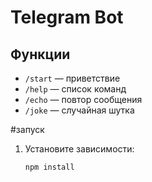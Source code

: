# Telegram Bot 


## Функции
- `/start` — приветствие
- `/help` — список команд
- `/echo` — повтор сообщения
- `/joke` — случайная шутка

#запуск
1. Установите зависимости:
   ```bash
   npm install
